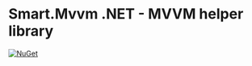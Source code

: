 # Smart.Mvvm .NET - MVVM helper library

[![NuGet](https://img.shields.io/nuget/v/Usa.Smart.Mvvm.svg)](https://www.nuget.org/packages/Usa.Smart.Mvvm/)
